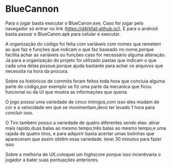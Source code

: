 # BlueCannon
Para o jogar basta executar o BlueCanon.exe,
Caso for jogar pelo navegador só entrar no link (https://d4rkfail.github.io/),
E para o android basta passar o BlueCanon.apk para celular e executar.

A organização do código foi feita com variáveis com nomes que remetem ao que faz e funções que indicam o que faz baseado no nome,porque facilita achar as variáveis ou funções caso for necessário alguma alteração. Já para a organização do projeto foi utilizado pastas que indicam o que cada uma delas possue,porque ajuda bastante para achar os arquivos que necessita na hora da procura.

Sobre os históricos de commits foram feitos toda hora que concluía alguma parte do código,por exemplo se fiz uma parte da mecanica que ficou funcional ou da UI que mostra as informações que queria.

O jogo possui uma variedade de cinco inimigos,com isso eles mudam de cor e a velocidade em que se movimentam,devo ter levado 1 hora para concluir isso.

O Tiro também possui a variedade de quatro diferentes sendo elas: atirar mais rapido,duas balas ao mesmo tempo,três balas ao mesmo tempo,e uma rajada de quatro tiros, e para adquirir basta acertar umas bolinhas que apareceram que assim obtêm essa variedade. levei 30 minutos para fazer isso

Sobre a melhoria de UX,coloquei um highscore porque isso incentivaria o jogador a bater suas pontuações anteriores.

